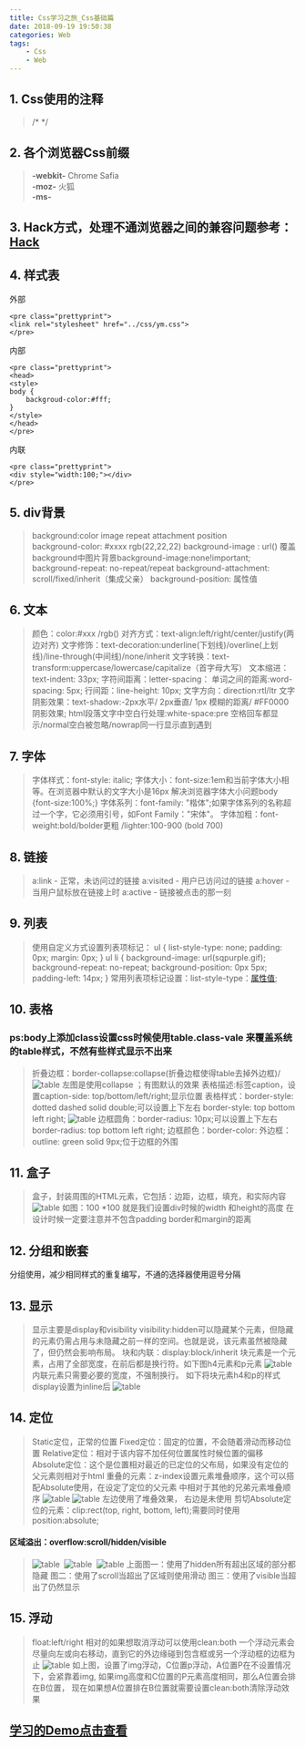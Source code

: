 ```yaml
---
title: Css学习之旅_Css基础篇
date: 2018-09-19 19:50:38
categories: Web
tags: 
    - Css
    - Web
---
```


## 1. Css使用的注释

>  /\*   \*/

## 2. 各个浏览器Css前缀
> **-webkit-** Chrome Safia<br>
> **-moz-** 火狐<br>
> **-ms-**<br>

## 3. Hack方式，处理不通浏览器之间的兼容问题参考：[Hack](http://blog.csdn.net/freshlover/article/details/12132801)

## 4. 样式表
外部
 
    <pre class="prettyprint">
    <link rel="stylesheet" href="../css/ym.css">
    </pre>

内部
 
    <pre class="prettyprint">
    <head>
    <style>
    body {
    	backgroud-color:#fff;
    }
    </style>
    </head>
    </pre>

内联

    <pre class="prettyprint">
    <div style="width:100;"></div>
    </pre>

## 5. div背景
>  background:color  image  repeat  attachment  position  
>  background-color:  #xxxx   rgb(22,22,22)
>  background-image : url()
>  覆盖background中图片背景background-image:none!important;
>  background-repeat: no-repeat/repeat
>  background-attachment: scroll/fixed/inherit（集成父亲）
>  background-position: 属性值

## 6. 文本
> 颜色：color:#xxx /rgb()
对齐方式：text-align:left/right/center/justify(两边对齐)
文字修饰：text-decoration:underline(下划线)/overline(上划线)/line-through(中间线)/none/inherit
文字转换：text-transform:uppercase/lowercase/capitalize（首字母大写）
文本缩进：text-indent: 33px;
字符间距离：letter-spacing：
单词之间的距离:word-spacing: 5px;
行间距：line-height: 10px;
文字方向：direction:rtl/ltr
文字阴影效果：text-shadow:-2px水平/ 2px垂直/ 1px 模糊的距离/ #FF0000阴影效果;
html段落文字中空白行处理:white-space:pre 空格回车都显示/normal空白被忽略/nowrap同一行显示直到遇到

## 7. 字体
> 字体样式：font-style: italic;
字体大小：font-size:1em和当前字体大小相等。在浏览器中默认的文字大小是16px 
解决浏览器字体大小问题body {font-size:100%;}
字体系列：font-family: "楷体";如果字体系列的名称超过一个字，它必须用引号，如Font Family："宋体"。
字体加粗：font-weight:bold/bolder更粗   /lighter:100-900  (bold 700)

## 8. 链接
> a:link - 正常，未访问过的链接
a:visited - 用户已访问过的链接
a:hover - 当用户鼠标放在链接上时
a:active - 链接被点击的那一刻

## 9. 列表
> 使用自定义方式设置列表项标记：
ul { list-style-type: none; padding: 0px; margin: 0px; } 
ul li { background-image: url(sqpurple.gif); background-repeat: no-repeat; background-position: 0px 5px; padding-left: 14px; }
常用列表项标记设置：list-style-type：[属性值](http://www.runoob.com/cssref/pr-list-style-type.html);

## 10. 表格
### **ps**:body上添加class设置css时候使用table.class-vale  来覆盖系统的table样式，不然有些样式显示不出来

>折叠边框：border-collapse:collapse(折叠边框使得table去掉外边框)/
![table](http://ovpqrf5pq.bkt.clouddn.com/css_table2.png)
>  左图是使用collapse ；有图默认的效果
表格描述:标签caption，设置caption-side: top/bottom/left/right;显示位置
表格样式：border-style: dotted dashed solid double;可以设置上下左右 border-style: top bottom left right;
![table](http://ovpqrf5pq.bkt.clouddn.com/css_table3.png)
>边框圆角：border-radius: 10px;可以设置上下左右 border-radius: top bottom left right;
边框颜色：border-color:
外边框：outline: green solid 9px;位于边框的外围

## 11. 盒子
>盒子，封装周围的HTML元素，它包括：边距，边框，填充，和实际内容
![table](http://ovpqrf5pq.bkt.clouddn.com/css_box.png)
如图：100 *100 就是我们设置div时候的width 和height的高度
在设计时候一定要注意并不包含padding border和margin的距离

## 12. 分组和嵌套
分组使用，减少相同样式的重复编写，不通的选择器使用逗号分隔

## 13. 显示
>  显示主要是display和visibility
visibility:hidden可以隐藏某个元素，但隐藏的元素仍需占用与未隐藏之前一样的空间。也就是说，该元素虽然被隐藏了，但仍然会影响布局。
块和内联：display:block/inherit
块元素是一个元素，占用了全部宽度，在前后都是换行符。如下图h4元素和p元素
![table](http://ovpqrf5pq.bkt.clouddn.com/css_display1.png)
内联元素只需要必要的宽度，不强制换行。 如下将块元素h4和p的样式display设置为inline后
![table](http://ovpqrf5pq.bkt.clouddn.com/css_display2.png)

## 14. 定位
>Static定位，正常的位置
Fixed定位：固定的位置，不会随着滑动而移动位置
Relative定位：相对于该内容不加任何位置属性时候位置的偏移
Absolute定位：这个是位置相对最近的已定位的父布局，如果没有定位的父元素则相对于html
重叠的元素：z-index设置元素堆叠顺序，这个可以搭配Absolute使用，在设定了定位的父元素
中相对于其他的兄弟元素堆叠顺序
![table](http://ovpqrf5pq.bkt.clouddn.com/css_pos1.png)&nbsp;![table](http://ovpqrf5pq.bkt.clouddn.com/css_pos2.png)
左边使用了堆叠效果， 右边是未使用
剪切Absolute定位的元素：clip:rect(top, right, bottom, left);需要同时使用position:absolute;

#### 区域溢出：overflow:scroll/hidden/visible
> ![table](http://ovpqrf5pq.bkt.clouddn.com/css_overflow1.png)&nbsp;&nbsp;![table](http://ovpqrf5pq.bkt.clouddn.com/css_overflow2.png)&nbsp;&nbsp;![table](http://ovpqrf5pq.bkt.clouddn.com/css_overflow3.png)
上面图一：使用了hidden所有超出区域的部分都隐藏
图二：使用了scroll当超出了区域则使用滑动
图三：使用了visible当超出了仍然显示

## 15. 浮动
> float:left/right   相对的如果想取消浮动可以使用clean:both
一个浮动元素会尽量向左或向右移动，直到它的外边缘碰到包含框或另一个浮动框的边框为止
![table](http://ovpqrf5pq.bkt.clouddn.com/css_float.png)
如上图，设置了img浮动，C位置p浮动，A位置P在不设置情况下，会紧靠着img,
如果img高度和C位置的P元素高度相同，那么A位置会排在B位置，
现在如果想A位置排在B位置就需要设置clean:both清除浮动效果

## [学习的Demo点击查看](https://coding.net/u/Leo--Liu/p/WebDemo/git)

